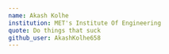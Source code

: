 ```yaml
---
name: Akash Kolhe
institution: MET's Institute Of Engineering
quote: Do things that suck
github_user: AkashKolhe658
---
```

